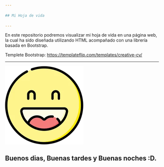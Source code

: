 ```yaml
---

## Mi Hoja de vida

---
```


En este repositorio podremos visualizar mi hoja de vida en una página web, la cual ha sido diseñada utilizando HTML acompañado con una librería basada en Bootstrap.

Templete Bootstrap: https://templateflip.com/templates/creative-cv/

---

![icono](https://github.com/Camilo2042/Mi-hoja-de-vida/blob/master/images/emote.png)


## Buenos dias, Buenas tardes y Buenas noches :D.